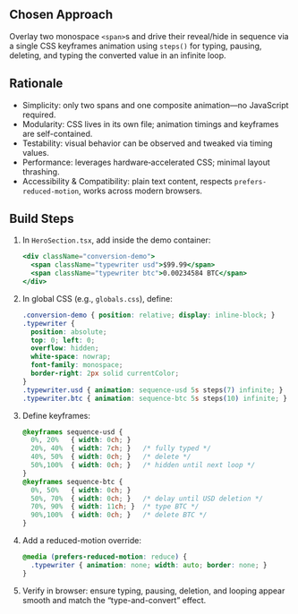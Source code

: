 ## Chosen Approach
Overlay two monospace `<span>`s and drive their reveal/hide in sequence via a single CSS keyframes animation using `steps()` for typing, pausing, deleting, and typing the converted value in an infinite loop.

## Rationale
- Simplicity: only two spans and one composite animation—no JavaScript required.  
- Modularity: CSS lives in its own file; animation timings and keyframes are self-contained.  
- Testability: visual behavior can be observed and tweaked via timing values.  
- Performance: leverages hardware‐accelerated CSS; minimal layout thrashing.  
- Accessibility & Compatibility: plain text content, respects `prefers-reduced-motion`, works across modern browsers.

## Build Steps
1. In `HeroSection.tsx`, add inside the demo container:
   ```jsx
   <div className="conversion-demo">
     <span className="typewriter usd">$99.99</span>
     <span className="typewriter btc">0.00234584 BTC</span>
   </div>
   ```
2. In global CSS (e.g., `globals.css`), define:
   ```css
   .conversion-demo { position: relative; display: inline-block; }
   .typewriter {
     position: absolute;
     top: 0; left: 0;
     overflow: hidden;
     white-space: nowrap;
     font-family: monospace;
     border-right: 2px solid currentColor;
   }
   .typewriter.usd { animation: sequence-usd 5s steps(7) infinite; }
   .typewriter.btc { animation: sequence-btc 5s steps(10) infinite; }
   ```
3. Define keyframes:
   ```css
   @keyframes sequence-usd {
     0%, 20%   { width: 0ch; }
     20%, 40%  { width: 7ch; }   /* fully typed */
     40%, 50%  { width: 0ch; }   /* delete */
     50%,100%  { width: 0ch; }   /* hidden until next loop */
   }
   @keyframes sequence-btc {
     0%, 50%   { width: 0ch; }
     50%, 70%  { width: 0ch; }   /* delay until USD deletion */
     70%, 90%  { width: 11ch; }  /* type BTC */
     90%,100%  { width: 0ch; }   /* delete BTC */
   }
   ```
4. Add a reduced-motion override:
   ```css
   @media (prefers-reduced-motion: reduce) {
     .typewriter { animation: none; width: auto; border: none; }
   }
   ```
5. Verify in browser: ensure typing, pausing, deletion, and looping appear smooth and match the “type-and-convert” effect.